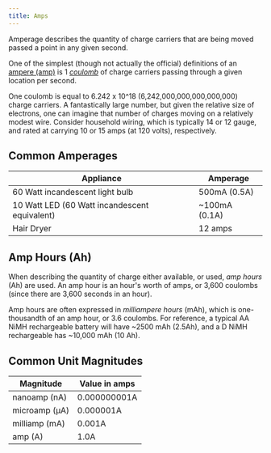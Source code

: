 ```yaml
---
title: Amps
---
```


Amperage describes the quantity of charge carriers that are being moved passed a point in any given second.

One of the simplest (though not actually the official) definitions of an [ampere (amp)](https://en.wikipedia.org/wiki/Ampere) is 1 [_coulomb_](https://en.wikipedia.org/wiki/Coulomb) of charge carriers passing through a given location per second. 

One coulomb is equal to 6.242 x 10^18 (6,242,000,000,000,000,000) charge carriers. A fantastically large number, but given the relative size of electrons, one can imagine that number of charges moving on a relatively modest wire. Consider household wiring, which is typically 14 or 12 gauge, and rated at carrying 10 or 15 amps (at 120 volts), respectively.

## Common Amperages

| Appliance                                     | Amperage      |
|-----------------------------------------------|---------------|
| 60 Watt incandescent light bulb               | 500mA (0.5A)  |
| 10 Watt LED (60 Watt incandescent equivalent) | ~100mA (0.1A) |
| Hair Dryer                                    | 12 amps       |

## Amp Hours (Ah)

When describing the quantity of charge either available, or used, _amp hours_ (Ah) are used. An amp hour is an hour's worth of amps, or 3,600 coulombs (since there are 3,600 seconds in an hour).

Amp hours are often expressed in _milliampere hours_ (mAh), which is one-thousandth of an amp hour, or 3.6 coulombs. For reference, a typical AA NiMH rechargeable battery will have ~2500 mAh (2.5Ah), and a D NiMH rechargeable has ~10,000 mAh (10 Ah).

## Common Unit Magnitudes

| Magnitude      | Value in amps  |
|----------------|----------------|
| nanoamp (nA)   | 0.000000001A   |
| microamp (µA)  | 0.000001A      |
| milliamp (mA)  | 0.001A         |
| amp (A)        | 1.0A           |
